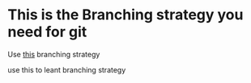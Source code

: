# This is the Branching strategy you need for git

Use [this](https://nvie.com/posts/a-successful-git-branching-model/) branching strategy


use this to leant branching strategy

